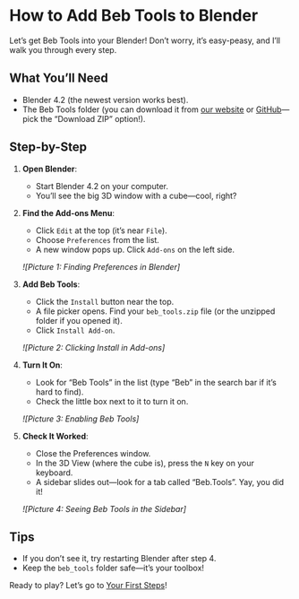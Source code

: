 # How to Add Beb Tools to Blender

Let’s get Beb Tools into your Blender! Don’t worry, it’s easy-peasy, and I’ll walk you through every step.

## What You’ll Need
- Blender 4.2 (the newest version works best).
- The Beb Tools folder (you can download it from [our website](#) or [GitHub](#)—pick the “Download ZIP” option!).

## Step-by-Step
1. **Open Blender**:
   - Start Blender 4.2 on your computer.
   - You’ll see the big 3D window with a cube—cool, right?

2. **Find the Add-ons Menu**:
   - Click `Edit` at the top (it’s near `File`).
   - Choose `Preferences` from the list.
   - A new window pops up. Click `Add-ons` on the left side.

   *![Picture 1: Finding Preferences in Blender]*

3. **Add Beb Tools**:
   - Click the `Install` button near the top.
   - A file picker opens. Find your `beb_tools.zip` file (or the unzipped folder if you opened it).
   - Click `Install Add-on`.

   *![Picture 2: Clicking Install in Add-ons]*

4. **Turn It On**:
   - Look for “Beb Tools” in the list (type “Beb” in the search bar if it’s hard to find).
   - Check the little box next to it to turn it on.

   *![Picture 3: Enabling Beb Tools]*

5. **Check It Worked**:
   - Close the Preferences window.
   - In the 3D View (where the cube is), press the `N` key on your keyboard.
   - A sidebar slides out—look for a tab called “Beb.Tools”. Yay, you did it!

   *![Picture 4: Seeing Beb Tools in the Sidebar]*

## Tips
- If you don’t see it, try restarting Blender after step 4.
- Keep the `beb_tools` folder safe—it’s your toolbox!

Ready to play? Let’s go to [Your First Steps](#your-first-steps-with-beb-tools)!